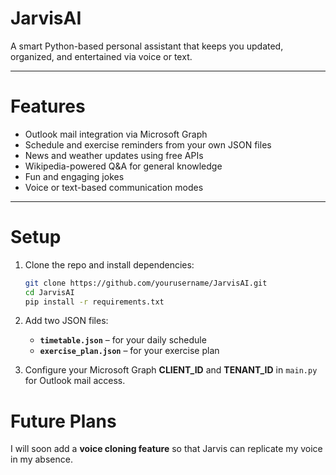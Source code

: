 # JarvisAI

A smart Python-based personal assistant that keeps you updated, organized, and entertained via voice or text.

---

# Features
- Outlook mail integration via Microsoft Graph
- Schedule and exercise reminders from your own JSON files
- News and weather updates using free APIs
- Wikipedia-powered Q&A for general knowledge
- Fun and engaging jokes
- Voice or text-based communication modes

---

# Setup
1. Clone the repo and install dependencies:
    ```bash
    git clone https://github.com/yourusername/JarvisAI.git
    cd JarvisAI
    pip install -r requirements.txt
    ```

2. Add two JSON files:
    - **`timetable.json`** – for your daily schedule  
    - **`exercise_plan.json`** – for your exercise plan  

3. Configure your Microsoft Graph **CLIENT_ID** and **TENANT_ID** in `main.py` for Outlook mail access.

# Future Plans
I will soon add a **voice cloning feature** so that Jarvis can replicate my voice in my absence.
